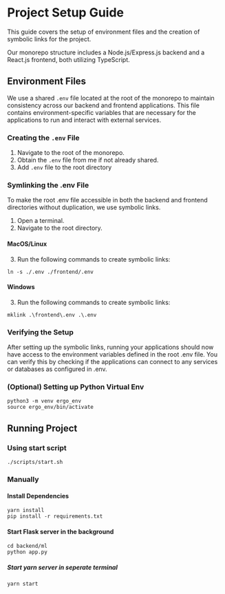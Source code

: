 # Project Setup Guide

This guide covers the setup of environment files and the creation of symbolic links for the project.

Our monorepo structure includes a Node.js/Express.js backend and a React.js frontend, both utilizing TypeScript.

## Environment Files

We use a shared `.env` file located at the root of the monorepo to maintain consistency across our backend and frontend applications. This file contains environment-specific variables that are necessary for the applications to run and interact with external services.

### Creating the `.env` File

1. Navigate to the root of the monorepo.
2. Obtain the `.env` file from me if not already shared.
3. Add `.env` file to the root directory

### Symlinking the .env File

To make the root .env file accessible in both the backend and frontend directories without duplication, we use symbolic links.

1. Open a terminal.
2. Navigate to the root directory.

#### MacOS/Linux

3. Run the following commands to create symbolic links:

```
ln -s ./.env ./frontend/.env
```

#### Windows

3. Run the following commands to create symbolic links:

```
mklink .\frontend\.env .\.env
```

### Verifying the Setup

After setting up the symbolic links, running your applications should now have access to the environment variables defined in the root .env file. You can verify this by checking if the applications can connect to any services or databases as configured in .env.

### (Optional) Setting up Python Virtual Env

```
python3 -m venv ergo_env
source ergo_env/bin/activate
```

## Running Project

### Using start script

```
./scripts/start.sh
```

### Manually

#### Install Dependencies

```
yarn install
pip install -r requirements.txt
```

#### Start Flask server in the background

```
cd backend/ml
python app.py
```

##### Start yarn server in seperate terminal

```
yarn start
```
